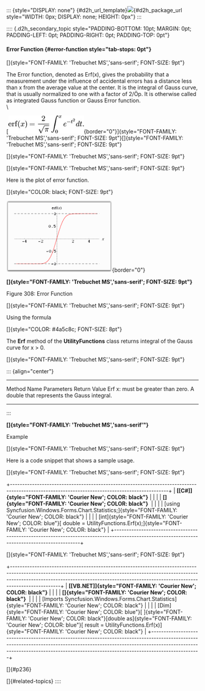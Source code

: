 ::: {style="DISPLAY: none"}
[](ms-xhelp:///?Id=d2h_url_template){#d2h_url_template}![](!package_url!){#d2h_package_url style="WIDTH: 0px; DISPLAY: none; HEIGHT: 0px"}
:::

:::: {.d2h_secondary_topic style="PADDING-BOTTOM: 10pt; MARGIN: 0pt; PADDING-LEFT: 0pt; PADDING-RIGHT: 0pt; PADDING-TOP: 0pt"}
#### Error Function {#error-function style="tab-stops: 0pt"}

[]{style="FONT-FAMILY: 'Trebuchet MS','sans-serif'; FONT-SIZE: 9pt"} 

The Error function, denoted as Erf(x), gives the probability that a measurement under the influence of accidental errors has a distance less than x from the average value at the center. It is the integral of Gauss curve, that is usually normalized to one with a factor of 2/Öp. It is otherwise called as integrated Gauss function or Gauss Error function.\
\

[![](ImagesExt/image64_328.jpg){border="0"}]{style="FONT-FAMILY: 'Trebuchet MS','sans-serif'; FONT-SIZE: 9pt"}[]{style="FONT-FAMILY: 'Trebuchet MS','sans-serif'; FONT-SIZE: 9pt"}

[]{style="FONT-FAMILY: 'Trebuchet MS','sans-serif'; FONT-SIZE: 9pt"} 

[]{style="FONT-FAMILY: 'Trebuchet MS','sans-serif'; FONT-SIZE: 9pt"} 

Here is the plot of error function.

[]{style="COLOR: black; FONT-SIZE: 9pt"} 

![](ImagesExt/image64_329.png){border="0"}

**[]{style="FONT-FAMILY: 'Trebuchet MS','sans-serif'; FONT-SIZE: 9pt"}** 

Figure 308: Error Function

[]{style="FONT-FAMILY: 'Trebuchet MS','sans-serif'; FONT-SIZE: 9pt"} 

Using the formula

[]{style="COLOR: #4a5c8c; FONT-SIZE: 8pt"} 

The **Erf** method of the **UtilityFunctions** class returns integral of the Gauss curve for x \> 0.

[]{style="FONT-FAMILY: 'Trebuchet MS','sans-serif'; FONT-SIZE: 9pt"} 

::: {align="center"}
  ------------- ------------------------------- ----------------------------------------------
  Method Name   Parameters                      Return Value
  Erf           x: must be greater than zero.   A double that represents the Gauss integral.
  ------------- ------------------------------- ----------------------------------------------
:::

**[]{style="FONT-FAMILY: 'Trebuchet MS','sans-serif'"}** 

Example

[]{style="FONT-FAMILY: 'Trebuchet MS','sans-serif'; FONT-SIZE: 9pt"} 

Here is a code snippet that shows a sample usage.

[]{style="FONT-FAMILY: 'Trebuchet MS','sans-serif'; FONT-SIZE: 9pt"} 

+----------------------------------------------------------------------------------------------------------------------------------------------+
| **[\[C#\]]{style="FONT-FAMILY: 'Courier New'; COLOR: black"}**                                                                               |
|                                                                                                                                              |
| **[]{style="FONT-FAMILY: 'Courier New'; COLOR: black"}**                                                                                     |
|                                                                                                                                              |
| [using Syncfusion.Windows.Forms.Chart.Statistics;]{style="FONT-FAMILY: 'Courier New'; COLOR: black"}                                         |
|                                                                                                                                              |
| [int]{style="FONT-FAMILY: 'Courier New'; COLOR: blue"}[ double = UtilityFunctions.Erf(x);]{style="FONT-FAMILY: 'Courier New'; COLOR: black"} |
+----------------------------------------------------------------------------------------------------------------------------------------------+

[]{style="FONT-FAMILY: 'Trebuchet MS','sans-serif'; FONT-SIZE: 9pt"} 

+--------------------------------------------------------------------------------------------------------------------------------------------------------------------------------------------------------------------------------------------------------------+
| **[\[VB.NET\]]{style="FONT-FAMILY: 'Courier New'; COLOR: black"}**                                                                                                                                                                                           |
|                                                                                                                                                                                                                                                              |
| **[]{style="FONT-FAMILY: 'Courier New'; COLOR: black"}**                                                                                                                                                                                                     |
|                                                                                                                                                                                                                                                              |
| [Imports Syncfusion.Windows.Forms.Chart.Statistics]{style="FONT-FAMILY: 'Courier New'; COLOR: black"}                                                                                                                                                        |
|                                                                                                                                                                                                                                                              |
| [Dim]{style="FONT-FAMILY: 'Courier New'; COLOR: blue"}[ ]{style="FONT-FAMILY: 'Courier New'; COLOR: black"}[double as]{style="FONT-FAMILY: 'Courier New'; COLOR: blue"}[ result = UtilityFunctions.Erf(x)]{style="FONT-FAMILY: 'Courier New'; COLOR: black"} |
+--------------------------------------------------------------------------------------------------------------------------------------------------------------------------------------------------------------------------------------------------------------+

[]{#p236} 

[]{#related-topics}
::::
